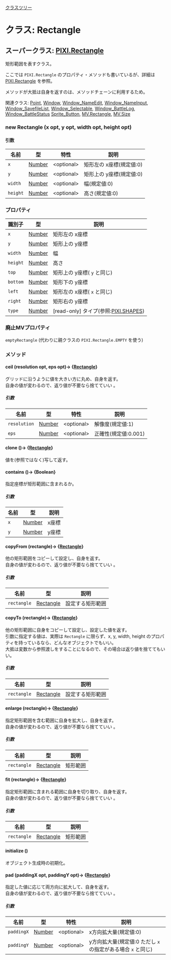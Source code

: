 [クラスツリー](index.md)

# クラス: Rectangle

## スーパークラス: [PIXI.Rectangle](http://pixijs.download/release/docs/PIXI.Rectangle.html)

矩形範囲を表すクラス。

ここでは `PIXI.Rectangle` のプロパティ・メソッドも書いているが、詳細は [PIXI.Rectangle](http://pixijs.download/release/docs/PIXI.Rectangle.html) を参照。

メソッドが大抵は自身を返すのは、メソッドチェーンに利用するため。


関連クラス: [Point](Point.md), [Window](Window.md), [Window_NameEdit](Window_NameEdit.md), [Window_NameInput](Window_NameInput.md), [Window_SavefileList](Window_SavefileList.md), [Window_Selectable](Window_Selectable.md), [Window_BattleLog](Window_BattleLog.md), [Window_BattleStatus](Window_BattleStatus.md) [Sprite_Button](Sprite_Button.md), [MV.Rectangle](MV.Rectangle.md), [MV.Size](MV.Size.md)

### new Rectangle (x opt, y opt, width opt, height opt)
#### 引数

| 名前 | 型 | 特性 | 説明 |
| --- | --- | --- | --- |
| `x` | [Number](Number.md) | &lt;optional&gt; | 矩形左の x座標(規定値:0) |
| `y` | [Number](Number.md) | &lt;optional&gt; | 矩形上の y座標(規定値:0) |
| `width` | [Number](Number.md) | &lt;optional&gt; | 幅(規定値:0) |
| `height` | [Number](Number.md) | &lt;optional&gt; | 高さ(規定値:0) |


### プロパティ

| 識別子 | 型 | 説明 |
| --- | --- | --- |
| `x` | [Number](Number.md) | 矩形左の x座標 |
| `y` | [Number](Number.md) | 矩形上の y座標 |
| `width` | [Number](Number.md) | 幅 |
| `height` | [Number](Number.md) | 高さ |
| `top` | [Number](Number.md) | 矩形上の y座標( `y` と同じ) |
| `bottom` | [Number](Number.md) | 矩形下の y座標 |
| `left` | [Number](Number.md) | 矩形左の x座標( `x` と同じ) |
| `right` | [Number](Number.md) | 矩形右の y座標 |
| `type` | [Number](Number.md) | [read-only] タイプ(参照:[PIXI.SHAPES](http://pixijs.download/release/docs/PIXI.html#SHAPES)) |


### 廃止MVプロパティ
`emptyRectangle` (代わりに親クラスの `PIXI.Rectangle.EMPTY` を使う)

### メソッド

#### ceil (resolution opt, eps opt)→ {[Rectangle](Rectangle.md)}
グリッドに沿うように値を大きい方に丸め、自身を返す。<br />
自身の値が変わるので、返り値が不要なら捨てていい 。

##### 引数

| 名前 | 型 | 特性 | 説明 |
| --- | --- | --- | --- |
| `resolution` | [Number](Number.md) | &lt;optional&gt; | 解像度(規定値:1) |
| `eps` | [Number](Number.md) | &lt;optional&gt;  | 正確性(規定値:0.001) |


#### clone ()→ {[Rectangle](Rectangle.md)}
値を(参照ではなく)写して返す。


#### contains ()→ {Boolean}
指定座標が矩形範囲に含まれるか。

##### 引数

| 名前 | 型 | 説明 |
| --- | --- | --- |
| `x` | [Number](Number.md) | x座標 |
| `y` | [Number](Number.md) | y座標 |


#### copyFrom (rectangle)→ {[Rectangle](Rectangle.md)}
他の矩形範囲をコピーして設定し、自身を返す。<br />
自身の値が変わるので、返り値が不要なら捨てていい 。

##### 引数

| 名前 | 型 | 説明 |
| --- | --- | --- |
| `rectangle` | [Rectangle](Rectangle.md) | 設定する矩形範囲 |


#### copyTo (rectangle)→ {[Rectangle](Rectangle.md)}
他の矩形範囲に自身をコピーして設定し、設定した値を返す。<br />
引数に指定する値は、実際は `Rectangle` に限らず、x, y, width, height のプロパティを持っているなら、どんなオブジェクトでもいい。<br />
大抵は変数から参照渡しをすることになるので、その場合は返り値を捨ててもいい。

##### 引数

| 名前 | 型 | 説明 |
| --- | --- | --- |
| `rectangle` | [Rectangle](Rectangle.md) | 設定する矩形範囲 |


#### enlarge (rectangle)→ {[Rectangle](Rectangle.md)}
指定矩形範囲を含む範囲に自身を拡大し、自身を返す。<br />
自身の値が変わるので、返り値が不要なら捨てていい 。

##### 引数

| 名前 | 型 | 説明 |
| --- | --- | --- |
| `rectangle` | [Rectangle](Rectangle.md) | 矩形範囲 |


#### fit (rectangle)→ {[Rectangle](Rectangle.md)}
指定矩形範囲に含まれる範囲に自身を切り取り、自身を返す。<br />
自身の値が変わるので、返り値が不要なら捨てていい 。

##### 引数

| 名前 | 型 | 説明 |
| --- | --- | --- |
| `rectangle` | [Rectangle](Rectangle.md) | 矩形範囲 |


#### initialize ()
 オブジェクト生成時の初期化。


#### pad (paddingX opt, paddingY opt)→ {[Rectangle](Rectangle.md)}
指定した値に応じて両方向に拡大して、自身を返す。<br />
自身の値が変わるので、返り値が不要なら捨てていい 。

##### 引数

| 名前 | 型 | 特性 | 説明 |
| --- | --- | --- | --- |
| `paddingX` | [Number](Number.md) | &lt;optional&gt; | x方向拡大量(規定値:0) |
| `paddingY` | [Number](Number.md) | &lt;optional&gt;  | y方向拡大量(規定値:0 ただし `x` の指定がある場合 `x` と同じ) |